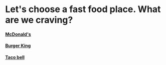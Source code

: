 # Let's choose a fast food place. What are we craving?

#### [McDonald's](../fast-food/mcdonalds.md)
#### [Burger King](../fast-food/burgerking.md)
#### [Taco bell](../fast-food/tacobell.md)